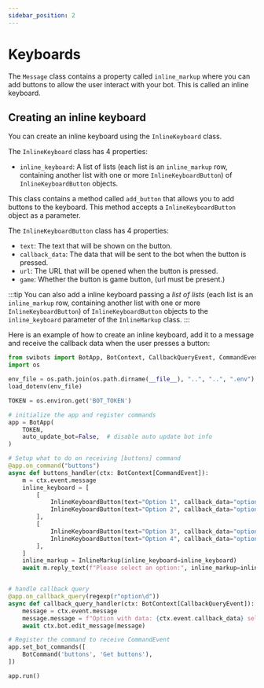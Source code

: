 ```yaml
---
sidebar_position: 2
---
```


# Keyboards

The `Message` class contains a property called `inline_markup` where you can add
buttons to allow the user interact with your bot. This is called an inline
keyboard.

## Creating an inline keyboard

You can create an inline keyboard using the `InlineKeyboard` class.

The `InlineKeyboard` class has 4 properties:

- `inline_keyboard`: A list of lists (each list is an `inline_markup` row,
  containing another list with one or more `InlineKeyboardButton`) of
  `InlineKeyboardButton` objects.

This class contains a method called `add_button` that allows you to add buttons
to the keyboard. This method accepts a `InlineKeyboardButton` object as a
parameter.

The `InlineKeyboardButton` class has 4 properties:

- `text`: The text that will be shown on the button.
- `callback_data`: The data that will be sent to the bot when the button is
  pressed.
- `url`: The URL that will be opened when the button is pressed.
- `game`: Whether the button is game button, (url must be present.)

:::tip
You can also add a inline keyboard passing a _list of lists_
(each list
is an `inline_markup` row, containing another list with one or more
`InlineKeyboardButton`) of `InlineKeyboardButton` objects to the
`inline_keyboard` parameter of the `InlineMarkup` class.
:::

Here is an example of how to create an inline keyboard, add it to a message and
receive the callback data when the user presses a button:

```python
from swibots import BotApp, BotContext, CallbackQueryEvent, CommandEvent, InlineMarkup, InlineKeyboardButton, regexp
import os

env_file = os.path.join(os.path.dirname(__file__), "..", "..", ".env")
load_dotenv(env_file)

TOKEN = os.environ.get('BOT_TOKEN')

# initialize the app and register commands
app = BotApp(
    TOKEN,
    auto_update_bot=False,  # disable auto update bot info
)

# Setup what to do on receiving [buttons] command
@app.on_command("buttons")
async def buttons_handler(ctx: BotContext[CommandEvent]):
    m = ctx.event.message
    inline_keyboard = [
        [
            InlineKeyboardButton(text="Option 1", callback_data="option1"),
            InlineKeyboardButton(text="Option 2", callback_data="option2"),
        ],
        [
            InlineKeyboardButton(text="Option 3", callback_data="option3"),
            InlineKeyboardButton(text="Option 4", callback_data="option4"),
        ],
    ]
    inline_markup = InlineMarkup(inline_keyboard=inline_keyboard)
    await m.reply_text(f"Please select an option:", inline_markup=inline_markup)


# handle callback query
@app.on_callback_query(regexp(r"option\d"))
async def callback_query_handler(ctx: BotContext[CallbackQueryEvent]):
    message = ctx.event.message
    message.message = f"Option with data: {ctx.event.callback_data} selected!"
    await ctx.bot.edit_message(message)

# Register the command to receive CommandEvent
app.set_bot_commands([
    BotCommand('buttons', 'Get buttons'),
])

app.run()
```
